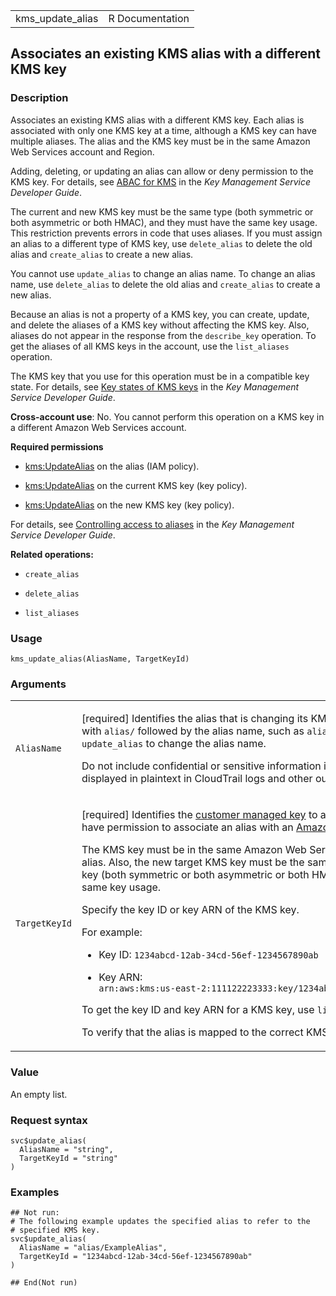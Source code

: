<table style="width: 100%;">
<tbody>
<tr class="odd">
<td>kms_update_alias</td>
<td style="text-align: right;">R Documentation</td>
</tr>
</tbody>
</table>

## Associates an existing KMS alias with a different KMS key

### Description

Associates an existing KMS alias with a different KMS key. Each alias is
associated with only one KMS key at a time, although a KMS key can have
multiple aliases. The alias and the KMS key must be in the same Amazon
Web Services account and Region.

Adding, deleting, or updating an alias can allow or deny permission to
the KMS key. For details, see [ABAC for
KMS](https://docs.aws.amazon.com/kms/latest/developerguide/abac.html) in
the *Key Management Service Developer Guide*.

The current and new KMS key must be the same type (both symmetric or
both asymmetric or both HMAC), and they must have the same key usage.
This restriction prevents errors in code that uses aliases. If you must
assign an alias to a different type of KMS key, use `delete_alias` to
delete the old alias and `create_alias` to create a new alias.

You cannot use `update_alias` to change an alias name. To change an
alias name, use `delete_alias` to delete the old alias and
`create_alias` to create a new alias.

Because an alias is not a property of a KMS key, you can create, update,
and delete the aliases of a KMS key without affecting the KMS key. Also,
aliases do not appear in the response from the `describe_key` operation.
To get the aliases of all KMS keys in the account, use the
`list_aliases` operation.

The KMS key that you use for this operation must be in a compatible key
state. For details, see [Key states of KMS
keys](https://docs.aws.amazon.com/kms/latest/developerguide/key-state.html)
in the *Key Management Service Developer Guide*.

**Cross-account use**: No. You cannot perform this operation on a KMS
key in a different Amazon Web Services account.

**Required permissions**

-   [kms:UpdateAlias](https://docs.aws.amazon.com/kms/latest/developerguide/kms-api-permissions-reference.html)
    on the alias (IAM policy).

-   [kms:UpdateAlias](https://docs.aws.amazon.com/kms/latest/developerguide/kms-api-permissions-reference.html)
    on the current KMS key (key policy).

-   [kms:UpdateAlias](https://docs.aws.amazon.com/kms/latest/developerguide/kms-api-permissions-reference.html)
    on the new KMS key (key policy).

For details, see [Controlling access to
aliases](https://docs.aws.amazon.com/kms/latest/developerguide/kms-alias.html#alias-access)
in the *Key Management Service Developer Guide*.

**Related operations:**

-   `create_alias`

-   `delete_alias`

-   `list_aliases`

### Usage

    kms_update_alias(AliasName, TargetKeyId)

### Arguments

<table>
<colgroup>
<col style="width: 35%" />
<col style="width: 65%" />
</colgroup>
<tbody>
<tr class="odd">
<td><code id="kms_update_alias_:_AliasName">AliasName</code></td>
<td><p>[required] Identifies the alias that is changing its KMS key.
This value must begin with <code style="white-space: pre;">⁠alias/⁠</code>
followed by the alias name, such as <code>alias/ExampleAlias</code>. You
cannot use <code>update_alias</code> to change the alias name.</p>
<p>Do not include confidential or sensitive information in this field.
This field may be displayed in plaintext in CloudTrail logs and other
output.</p></td>
</tr>
<tr class="even">
<td><code id="kms_update_alias_:_TargetKeyId">TargetKeyId</code></td>
<td><p>[required] Identifies the <a
href="https://docs.aws.amazon.com/kms/latest/developerguide/concepts.html#customer-cmk">customer
managed key</a> to associate with the alias. You don't have permission
to associate an alias with an <a
href="https://docs.aws.amazon.com/kms/latest/developerguide/concepts.html#aws-managed-cmk">Amazon
Web Services managed key</a>.</p>
<p>The KMS key must be in the same Amazon Web Services account and
Region as the alias. Also, the new target KMS key must be the same type
as the current target KMS key (both symmetric or both asymmetric or both
HMAC) and they must have the same key usage.</p>
<p>Specify the key ID or key ARN of the KMS key.</p>
<p>For example:</p>
<ul>
<li><p>Key ID: <code
style="white-space: pre;">⁠1234abcd-12ab-34cd-56ef-1234567890ab⁠</code></p></li>
<li><p>Key ARN: <code
style="white-space: pre;">⁠arn:aws:kms:us-east-2:111122223333:key/1234abcd-12ab-34cd-56ef-1234567890ab⁠</code></p></li>
</ul>
<p>To get the key ID and key ARN for a KMS key, use
<code>list_keys</code> or <code>describe_key</code>.</p>
<p>To verify that the alias is mapped to the correct KMS key, use
<code>list_aliases</code>.</p></td>
</tr>
</tbody>
</table>

### Value

An empty list.

### Request syntax

    svc$update_alias(
      AliasName = "string",
      TargetKeyId = "string"
    )

### Examples

    ## Not run: 
    # The following example updates the specified alias to refer to the
    # specified KMS key.
    svc$update_alias(
      AliasName = "alias/ExampleAlias",
      TargetKeyId = "1234abcd-12ab-34cd-56ef-1234567890ab"
    )

    ## End(Not run)
